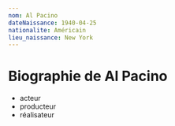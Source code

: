 ```yaml
---
nom: Al Pacino
dateNaissance: 1940-04-25
nationalite: Américain
lieu_naissance: New York
---
```


# Biographie de Al Pacino

- acteur
- producteur
- réalisateur